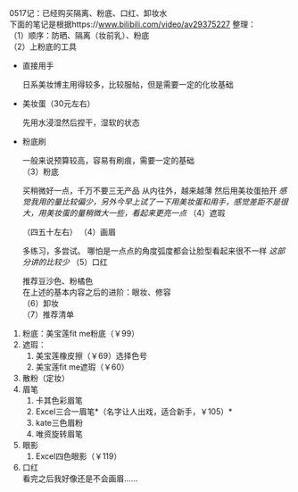 0517记：已经购买隔离、粉底、口红、卸妆水  
下面的笔记是根据https://www.bilibili.com/video/av29375227 整理：  
（1）顺序：防晒、隔离（妆前乳）、粉底  
（2）上粉底的工具  
* 直接用手  

	日系美妆博主用得较多，比较服帖，但是需要一定的化妆基础
- 美妆蛋（30元左右）  

	先用水浸湿然后捏干，湿软的状态
* 粉底刷  

	一般来说预算较高，容易有刷痕，需要一定的基础  
（3）粉底  

	买稍微好一点，千万不要三无产品
	从内往外，越来越薄
	然后用美妆蛋拍开
	*感觉我用的量比较偏少，另外今早上试了一下用美妆蛋和用手，感觉差距不是很大，用美妆蛋的量稍微大一些，看起来更亮一点*
（4）遮瑕  

	（四五十左右）
（4）画眉  

	多练习，多尝试。
	哪怕是一点点的角度弧度都会让脸型看起来很不一样
	*这部分讲的比较少*
（5）口红  

	推荐豆沙色、粉橘色  
在上述的基本内容之后的进阶：眼妆、修容  
（6）卸妆  
（7）推荐清单  
1. 粉底：美宝莲fit me粉底（￥99）
2. 遮瑕：
	1. 美宝莲橡皮擦（￥69）选择色号
	2. 美宝莲fit me遮瑕（￥60）
3. 散粉（定妆）
4. 眉笔
	1. 卡其色彩眉笔
	2. Excel三合一眉笔*（名字让人出戏，适合新手，￥105）*
	3. kate三色眉粉
	4. 唯资旋转眉笔
5. 眼影
	1. Excel四色眼影（￥119）
6. 口红  
看完之后我好像还是不会画眉……
